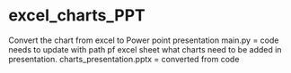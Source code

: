 # excel_charts_PPT
Convert the chart from excel to Power point presentation
main.py = code needs to update with path pf excel sheet what charts need to be added in presentation.
charts_presentation.pptx = converted from code
